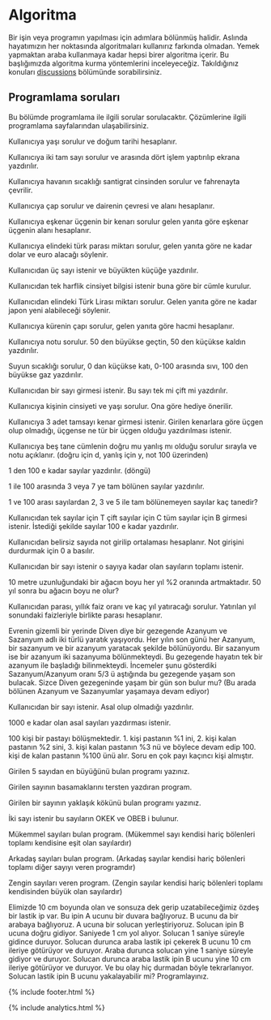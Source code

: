 # Algoritma

Bir işin veya programın yapılması için adımlara bölünmüş halidir. Aslında hayatımızın her noktasında algoritmaları kullanırız farkında olmadan. Yemek yapmaktan araba kullanmaya kadar hepsi birer algoritma içerir. Bu başlığımızda algoritma kurma yöntemlerini inceleyeceğiz. Takıldığınız konuları [discussions](https://github.com/sonsuzus/sonsuzus.github.io/discussions) bölümünde sorabilirsiniz.

## Programlama soruları

Bu bölümde programlama ile ilgili sorular sorulacaktır. Çözümlerine ilgili programlama sayfalarından ulaşabilirsiniz.

Kullanıcıya yaşı sorulur ve doğum tarihi hesaplanır.

Kullanıcıya iki tam sayı sorulur ve arasında dört işlem yaptırılıp ekrana yazdırılır.

Kullanıcıya havanın sıcaklığı santigrat cinsinden sorulur ve fahrenayta çevrilir.

Kullanıcıya çap sorulur ve dairenin çevresi ve alanı hesaplanır.

Kullanıcıya eşkenar üçgenin bir kenarı sorulur gelen yanıta göre eşkenar üçgenin alanı hesaplanır.

Kullanıcıya elindeki türk parası miktarı sorulur, gelen yanıta göre ne kadar dolar ve euro alacağı söylenir.

Kullanıcıdan üç sayı istenir ve büyükten küçüğe yazdırılır.

Kullanıcıdan tek harflik cinsiyet bilgisi istenir buna göre bir cümle kurulur.

Kullanıcıdan elindeki Türk Lirası miktarı sorulur. Gelen yanıta göre ne kadar japon yeni alabileceği söylenir.

Kullanıcıya kürenin çapı sorulur, gelen yanıta göre hacmi hesaplanır.

Kullanıcıya notu sorulur. 50 den büyükse geçtin, 50 den küçükse kaldın yazdırılır.

Suyun sıcaklığı sorulur, 0 dan küçükse katı, 0-100 arasında sıvı, 100 den büyükse gaz yazdırılır.

Kullanıcıdan bir sayı girmesi istenir. Bu sayı tek mi çift mi yazdırılır.

Kullanıcıya kişinin cinsiyeti ve yaşı sorulur. Ona göre hediye önerilir.

Kullanıcıya 3 adet tamsayı kenar girmesi istenir. Girilen kenarlara göre üçgen olup olmadığı, üçgense ne tür bir üçgen olduğu yazdırılması istenir.

Kullanıcıya beş tane cümlenin doğru mu yanlış mı olduğu sorulur sırayla ve notu açıklanır. (doğru için d, yanlış için y, not 100 üzerinden)

1 den 100 e kadar sayılar yazdırılır. (döngü)

1 ile 100 arasında 3 veya 7 ye tam bölünen sayılar yazdırılır.

1 ve 100 arası sayılardan 2, 3 ve 5 ile tam bölünemeyen sayılar kaç tanedir?

Kullanıcıdan tek sayılar için T çift sayılar için C tüm sayılar için B girmesi istenir. İstediği şekilde sayılar 100 e kadar yazdırılır.

Kullanıcıdan belirsiz sayıda not girilip ortalaması hesaplanır. Not girişini durdurmak için 0 a basılır.

Kullanıcıdan bir sayı istenir o sayıya kadar olan sayıların toplamı istenir.

10 metre uzunluğundaki bir ağacın boyu her yıl %2 oranında artmaktadır. 50 yıl sonra bu ağacın boyu ne olur? 

Kullanıcıdan parası, yıllık faiz oranı ve kaç yıl yatıracağı sorulur. Yatırılan yıl sonundaki faizleriyle birlikte parası hesaplanır.

Evrenin gizemli bir yerinde Diven diye bir gezegende Azanyum ve Sazanyum adlı iki türlü yaratık yaşıyordu. Her yılın son günü her Azanyum, bir sazanyum ve bir azanyum yaratacak şekilde bölünüyordu. Bir sazanyum ise bir azanyum iki sazanyuma bölünmekteydi. Bu gezegende hayatın tek bir azanyum ile başladığı bilinmekteydi. İncemeler şunu gösterdiki Sazanyum/Azanyum oranı 5/3 ü aştığında bu gezegende yaşam son bulacak. Sizce Diven gezegeninde yaşam bir gün son bulur mu? (Bu arada bölünen Azanyum ve Sazanyumlar yaşamaya devam ediyor)

Kullanıcıdan bir sayı istenir. Asal olup olmadığı yazdırılır.

1000 e kadar olan asal sayıları yazdırması istenir.

100 kişi bir pastayı bölüşmektedir. 1. kişi pastanın %1 ini, 2. kişi kalan pastanın %2 sini, 3. kişi kalan pastanın %3 nü ve böylece devam edip 100. kişi de kalan pastanın %100 ünü alır. Soru en çok payı kaçıncı kişi almıştır.

Girilen 5 sayıdan en büyüğünü bulan programı yazınız.

Girilen sayının basamaklarını tersten yazdıran program.

Girilen bir sayının yaklaşık kökünü bulan programı yazınız.

İki sayı istenir bu sayıların OKEK ve OBEB i bulunur.

Mükemmel sayıları bulan program. (Mükemmel sayı kendisi hariç bölenleri toplamı kendisine eşit olan sayılardır)

Arkadaş sayıları bulan program. (Arkadaş sayılar kendisi hariç bölenleri toplamı diğer sayıyı veren programdır)

Zengin sayıları veren program. (Zengin sayılar kendisi hariç bölenleri toplamı kendisinden büyük olan sayılardır)

Elimizde 10 cm boyunda olan ve sonsuza dek gerip uzatabileceğimiz özdeş bir lastik ip var. Bu ipin A ucunu bir duvara bağlıyoruz. B ucunu da bir arabaya bağlıyoruz. A ucuna bir solucan yerleştiriyoruz. Solucan ipin B ucuna doğru gidiyor. Saniyede 1 cm yol alıyor. Solucan 1 saniye süreyle gidince duruyor. Solucan durunca araba lastik ipi çekerek B ucunu 10 cm ileriye götürüyor ve duruyor. Araba durunca solucan yine 1 saniye süreyle gidiyor ve duruyor. Solucan durunca araba lastik ipin B ucunu yine 10 cm ileriye götürüyor ve duruyor. Ve bu olay hiç durmadan böyle tekrarlanıyor. Solucan lastik ipin B ucunu yakalayabilir mi? Programlayınız.






{% include footer.html %}

{% include analytics.html %}
